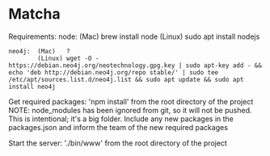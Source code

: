 # Matcha

Requirements:
	node:	(Mac)	brew install node
	 		(Linux)	sudo apt install nodejs

	neo4j:	(Mac)	?
			(Linux)	wget -O - https://debian.neo4j.org/neotechnology.gpg.key | sudo apt-key add - && echo 'deb http://debian.neo4j.org/repo stable/' | sudo tee /etc/apt/sources.list.d/neo4j.list && sudo apt update && sudo apt install neo4j

Get required packages:
	'npm install' from the root directory of the project
	NOTE: node_modules has been ignored from git, so it will not be pushed. This is intentional; it's a big folder. Include any new packages in the packages.json and inform the team of the new required packages

Start the server:
	'./bin/www' from the root directory of the project